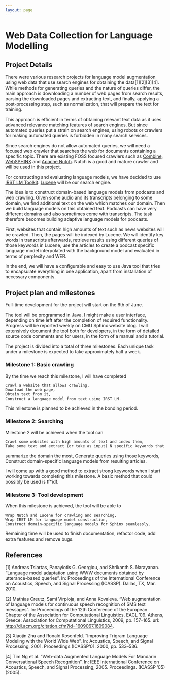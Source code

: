 ```yaml
---
layout: page 
---
```

# Web Data Collection for Language Modelling

## Project Details

There were various research projects for language model augmentation using web 
data that use search engines for obtaining the data[1][2][3][4]. While methods 
for generating queries and the nature of queries differ, the main approach is 
downloading a number of web pages from search results, parsing the downloaded 
pages and extracting text, and finally, applying a post-processing step, such 
as normalization, that will prepare the text for training.

This approach is efficient in terms of obtaining relevant text data as it uses 
advanced relevance matching features of search engines. But since automated 
queries put a strain on search engines, using robots or crawlers for making 
automated queries is forbidden in many search services.

Since search engines do not allow automated queries, we will need a focused web 
crawler that searches the web for documents containing a specific topic. There 
are existing FOSS focused crawlers such as 
[Combine](http://combine.it.lth.se/), 
[WebSPHINX](http://www.cs.cmu.edu/~rcm/websphinx/) and [Apache 
Nutch](http://nutch.apache.org/). Nutch is a good and mature crawler and will 
be used in this project.

For constructing and evaluating language models, we have decided to use [IRST 
LM Toolkit](http://sourceforge.net/projects/irstlm/). 
[Lucene](http://lucene.apache.org/core/) will be our search engine.

The idea is to construct domain-based language models from podcasts and web 
crawling. Given some audio and its transcripts belonging to some domain, we 
find additional text on the web which matches our domain. Then we build 
language models on this obtained text. Podcasts can have very different domains 
and also sometimes come with transcripts. The task therefore becomes building 
adaptive language models for podcasts. 

First, websites that contain high amounts of text such as news websites will be 
crawled. Then, the pages will be indexed by Lucene. We will identify key words 
in transcripts afterwards, retrieve results using different queries of those 
keywords in Lucene, use the articles to create a podcast specific language 
model interpolated with the background model and evaluated in terms of 
perplexity and WER.

In the end, we will have a configurable and easy to use Java tool that tries to 
encapsulate everything in one application, apart from installation of necessary 
components.

## Project plan and milestones

Full-time development for the project will start on the 6th of June.

The tool will be programmed in Java. I might make a user interface, depending 
on time left after the completion of required functionality. Progress will be 
reported weekly on CMU Sphinx website blog. I will extensively document the 
tool both for developers, in the form of detailed source code comments and for 
users, in the form of a manual and a tutorial.

The project is divided into a total of three milestones. Each unique task under 
a milestone is expected to take approximately half a week. 

### Milestone 1: Basic crawling

By the time we reach this milestone, I will have completed

    Crawl a website that allows crawling,
    Download the web page,
    Obtain text from it,
    Construct a language model from text using IRST LM.

This milestone is planned to be achieved in the bonding period.

### Milestone 2: Searching

Milestone 2 will be achieved when the tool can

    Crawl some websites with high amounts of text and index them,
    Take some text and extract (or take as input) N specific keywords that 
summarize the domain the most,
    Generate queries using those keywords,
    Construct domain-specific language models from resulting articles.
    
I will come up with a good method to extract strong keywords when I start 
working towards completing this milestone. A basic method that could possibly 
be used is tf*idf.

### Milestone 3: Tool development

When this milestone is achieved, the tool will be able to

    Wrap Nutch and Lucene for crawling and searching,
    Wrap IRST LM for language model construction,
    Construct domain-specific language models for Sphinx seamlessly.
    
Remaining time will be used to finish documentation, refactor code, add extra 
features and remove bugs.

## References

[1] Andreas Tsiartas, Panayiotis G. Georgiou, and Shrikanth S. Narayanan. 
“Language model adaptation using WWW documents obtained by utterance-based 
queries”. In: Proceedings of the International Conference on Acoustics, Speech, 
and Signal Processing (ICASSP). Dallas, TX, Mar. 2010.

[2] Mathias Creutz, Sami Virpioja, and Anna Kovaleva. “Web augmentation of 
language models for continuous speech recognition of SMS text messages”. In: 
Proceedings of the 12th Conference of the European Chapter of the Association 
for Computational Linguistics. EACL ’09. Athens, Greece: Association for 
Computational Linguistics, 2009, pp. 157–165. url: 
http://dl.acm.org/citation.cfm?id=1609067.1609084.

[3] Xiaojin Zhu and Ronald Rosenfeld. “Improving Trigram Language Modeling with 
the World Wide Web”. In: Acoustics, Speech, and Signal Processing, 2001. 
Proceedings.(ICASSP’01. 2000, pp. 533–536.

[4] Tim Ng et al. “Web-data Augmented Language Models For Mandarin 
Conversational Speech Recognition”. In: IEEE International Conference on 
Acoustics, Speech, and Signal Processing, 2005. Proceedings. (ICASSP ’05) 
(2005).

